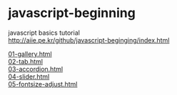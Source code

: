 # javascript-beginning
javascript basics tutorial<br>
http://aiie.pe.kr/github/javascript-beginging/index.html

<a href="http://aiie.pe.kr/github/javascript-beginging/01-gallery.html">01-gallery.html</a><br>
<a href="http://aiie.pe.kr/github/javascript-beginging/02-tab.html">02-tab.html</a><br>
<a href="http://aiie.pe.kr/github/javascript-beginging/03-accordion.html">03-accordion.html</a><br>
<a href="http://aiie.pe.kr/github/javascript-beginging/04-slider.html">04-slider.html</a><br>
<a href="http://aiie.pe.kr/github/javascript-beginging/05-fontsize-adjust.html">05-fontsize-adjust.html</a><br>

